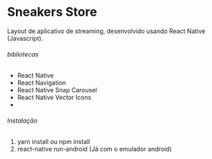 # Sneakers Store

Layout de aplicativo de streaming, desenvolvido usando React Native (Javascript).

###### bibliotecas 

- React Native
- React Navigation
- React Native Snap Carousel
- React Native Vector Icons
- 

###### Instalação

1. yarn install ou npm install
3. react-native run-android (Já com o emulador android)

